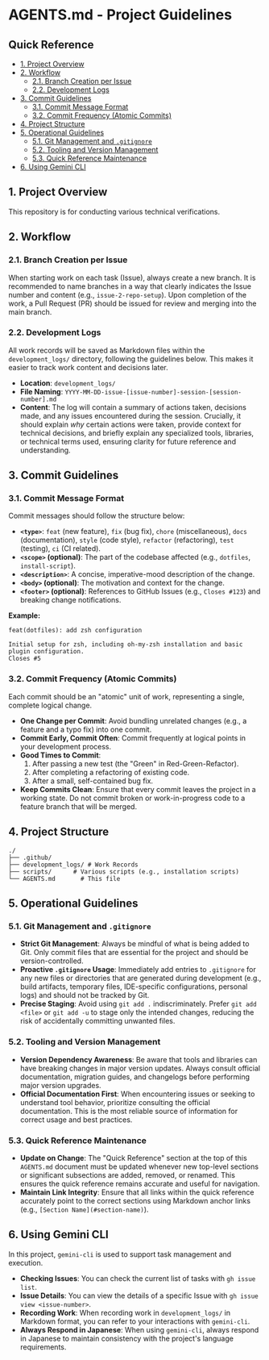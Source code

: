 # AGENTS.md - Project Guidelines

## Quick Reference
- [1. Project Overview](#1-project-overview)
- [2. Workflow](#2-workflow)
  - [2.1. Branch Creation per Issue](#21-branch-creation-per-issue)
  - [2.2. Development Logs](#22-development-logs)
- [3. Commit Guidelines](#3-commit-guidelines)
  - [3.1. Commit Message Format](#31-commit-message-format)
  - [3.2. Commit Frequency (Atomic Commits)](#32-commit-frequency-atomic-commits)
- [4. Project Structure](#4-project-structure)
- [5. Operational Guidelines](#5-operational-guidelines)
  - [5.1. Git Management and `.gitignore`](#51-git-management-and-gitignore)
  - [5.2. Tooling and Version Management](#52-tooling-and-version-management)
  - [5.3. Quick Reference Maintenance](#53-quick-reference-maintenance)
- [6. Using Gemini CLI](#6-using-gemini-cli)

## 1. Project Overview

This repository is for conducting various technical verifications.

## 2. Workflow

### 2.1. Branch Creation per Issue

When starting work on each task (Issue), always create a new branch. It is recommended to name branches in a way that clearly indicates the Issue number and content (e.g., `issue-2-repo-setup`). Upon completion of the work, a Pull Request (PR) should be issued for review and merging into the main branch.

### 2.2. Development Logs

All work records will be saved as Markdown files within the `development_logs/` directory, following the guidelines below. This makes it easier to track work content and decisions later.

- **Location**: `development_logs/`
- **File Naming**: `YYYY-MM-DD-issue-[issue-number]-session-[session-number].md`
- **Content**: The log will contain a summary of actions taken, decisions made, and any issues encountered during the session. Crucially, it should explain *why* certain actions were taken, provide context for technical decisions, and briefly explain any specialized tools, libraries, or technical terms used, ensuring clarity for future reference and understanding.

## 3. Commit Guidelines

### 3.1. Commit Message Format

Commit messages should follow the structure below:

- **`<type>`**: `feat` (new feature), `fix` (bug fix), `chore` (miscellaneous), `docs` (documentation), `style` (code style), `refactor` (refactoring), `test` (testing), `ci` (CI related).
- **`<scope>` (optional)**: The part of the codebase affected (e.g., `dotfiles`, `install-script`).
- **`<description>`**: A concise, imperative-mood description of the change.
- **`<body>` (optional)**: The motivation and context for the change.
- **`<footer>` (optional)**: References to GitHub Issues (e.g., `Closes #123`) and breaking change notifications.

**Example:**
```
feat(dotfiles): add zsh configuration

Initial setup for zsh, including oh-my-zsh installation and basic plugin configuration.
Closes #5
```

### 3.2. Commit Frequency (Atomic Commits)

Each commit should be an "atomic" unit of work, representing a single, complete logical change.

- **One Change per Commit**: Avoid bundling unrelated changes (e.g., a feature and a typo fix) into one commit.
- **Commit Early, Commit Often**: Commit frequently at logical points in your development process.
- **Good Times to Commit**:
    1. After passing a new test (the "Green" in Red-Green-Refactor).
    2. After completing a refactoring of existing code.
    3. After a small, self-contained bug fix.
- **Keep Commits Clean**: Ensure that every commit leaves the project in a working state. Do not commit broken or work-in-progress code to a feature branch that will be merged.

## 4. Project Structure

```
./
├── .github/
├── development_logs/ # Work Records
├── scripts/      # Various scripts (e.g., installation scripts)
└── AGENTS.md       # This file
```

## 5. Operational Guidelines

### 5.1. Git Management and `.gitignore`

- **Strict Git Management**: Always be mindful of what is being added to Git. Only commit files that are essential for the project and should be version-controlled.
- **Proactive `.gitignore` Usage**: Immediately add entries to `.gitignore` for any new files or directories that are generated during development (e.g., build artifacts, temporary files, IDE-specific configurations, personal logs) and should not be tracked by Git.
- **Precise Staging**: Avoid using `git add .` indiscriminately. Prefer `git add <file>` or `git add -u` to stage only the intended changes, reducing the risk of accidentally committing unwanted files.

### 5.2. Tooling and Version Management

- **Version Dependency Awareness**: Be aware that tools and libraries can have breaking changes in major version updates. Always consult official documentation, migration guides, and changelogs before performing major version upgrades.
- **Official Documentation First**: When encountering issues or seeking to understand tool behavior, prioritize consulting the official documentation. This is the most reliable source of information for correct usage and best practices.

### 5.3. Quick Reference Maintenance

- **Update on Change**: The "Quick Reference" section at the top of this `AGENTS.md` document must be updated whenever new top-level sections or significant subsections are added, removed, or renamed. This ensures the quick reference remains accurate and useful for navigation.
- **Maintain Link Integrity**: Ensure that all links within the quick reference accurately point to the correct sections using Markdown anchor links (e.g., `[Section Name](#section-name)`).

## 6. Using Gemini CLI

In this project, `gemini-cli` is used to support task management and execution.

- **Checking Issues**: You can check the current list of tasks with `gh issue list`.
- **Issue Details**: You can view the details of a specific Issue with `gh issue view <issue-number>`.
- **Recording Work**: When recording work in `development_logs/` in Markdown format, you can refer to your interactions with `gemini-cli`.
- **Always Respond in Japanese**: When using `gemini-cli`, always respond in Japanese to maintain consistency with the project's language requirements.
